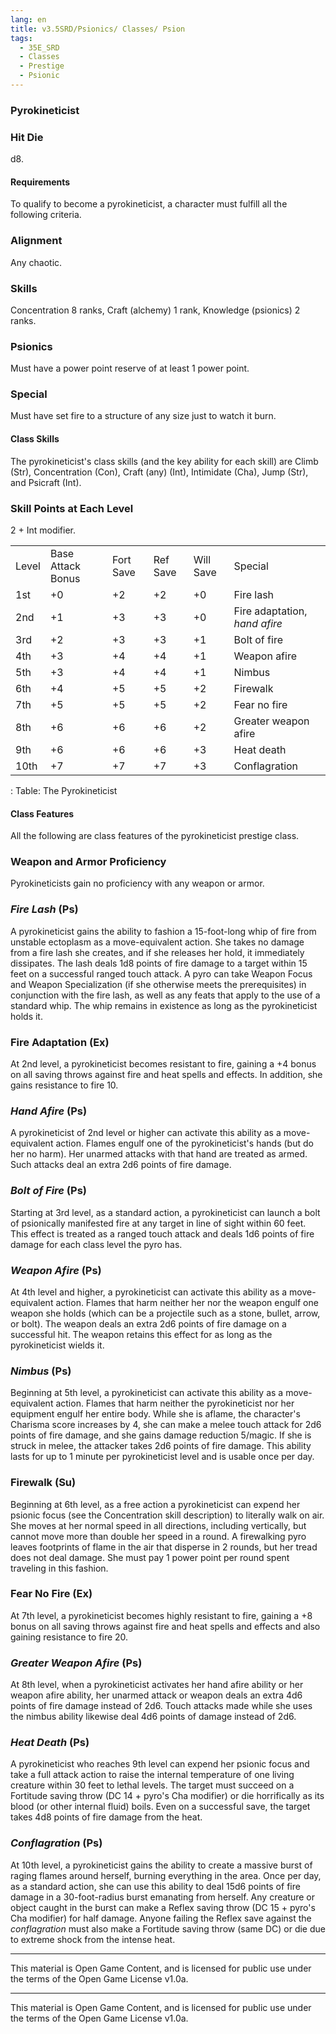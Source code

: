 ```yaml
---
lang: en
title: v3.5SRD/Psionics/ Classes/ Psion
tags: 
  - 35E_SRD
  - Classes
  - Prestige
  - Psionic
---
```


### Pyrokineticist

### Hit Die
d8.

#### Requirements

To qualify to become a pyrokineticist, a character must fulfill all the following criteria.

### Alignment
Any chaotic.

### Skills
Concentration 8 ranks, Craft (alchemy) 1 rank, Knowledge (psionics) 2 ranks.

### Psionics
Must have a power point reserve of at least 1 power point.

### Special
Must have set fire to a structure of any size just to watch it burn.

#### Class Skills

The pyrokineticist's class skills (and the key ability for each skill) are Climb (Str), Concentration (Con), Craft (any) (Int), Intimidate (Cha), Jump (Str), and Psicraft (Int).

### Skill Points at Each Level
2 + Int modifier.

|       |                   |           |          |           |                               |
|-------|-------------------|-----------|----------|-----------|-------------------------------|
| Level | Base Attack Bonus | Fort Save | Ref Save | Will Save | Special                       |
| 1st   | +0                | +2        | +2       | +0        | Fire lash                     |
| 2nd   | +1                | +3        | +3       | +0        | Fire adaptation, *hand afire* |
| 3rd   | +2                | +3        | +3       | +1        | Bolt of fire                  |
| 4th   | +3                | +4        | +4       | +1        | Weapon afire                  |
| 5th   | +3                | +4        | +4       | +1        | Nimbus                        |
| 6th   | +4                | +5        | +5       | +2        | Firewalk                      |
| 7th   | +5                | +5        | +5       | +2        | Fear no fire                  |
| 8th   | +6                | +6        | +6       | +2        | Greater weapon afire          |
| 9th   | +6                | +6        | +6       | +3        | Heat death                    |
| 10th  | +7                | +7        | +7       | +3        | Conflagration                 |

: Table: The Pyrokineticist

#### Class Features

All the following are class features of the pyrokineticist prestige class.

### Weapon and Armor Proficiency
Pyrokineticists gain no proficiency with any weapon or armor.

### *Fire Lash* (Ps)
A pyrokineticist gains the ability to fashion a 15-foot-long whip of fire from unstable ectoplasm as a move-equivalent action. She takes no damage from a fire lash she creates, and if she releases her hold, it immediately dissipates. The lash deals 1d8 points of fire damage to a target within 15 feet on a successful ranged touch attack. A pyro can take Weapon Focus and Weapon Specialization (if she otherwise meets the prerequisites) in conjunction with the fire lash, as well as any feats that apply to the use of a standard whip. The whip remains in existence as long as the pyrokineticist holds it.

### Fire Adaptation (Ex)
At 2nd level, a pyrokineticist becomes resistant to fire, gaining a +4 bonus on all saving throws against fire and heat spells and effects. In addition, she gains resistance to fire 10.

### *Hand Afire* (Ps)
A pyrokineticist of 2nd level or higher can activate this ability as a move-equivalent action. Flames engulf one of the pyrokineticist's hands (but do her no harm). Her unarmed attacks with that hand are treated as armed. Such attacks deal an extra 2d6 points of fire damage.

### *Bolt of Fire* (Ps)
Starting at 3rd level, as a standard action, a pyrokineticist can launch a bolt of psionically manifested fire at any target in line of sight within 60 feet. This effect is treated as a ranged touch attack and deals 1d6 points of fire damage for each class level the pyro has.

### *Weapon Afire* (Ps)
At 4th level and higher, a pyrokineticist can activate this ability as a move-equivalent action. Flames that harm neither her nor the weapon engulf one weapon she holds (which can be a projectile such as a stone, bullet, arrow, or bolt). The weapon deals an extra 2d6 points of fire damage on a successful hit. The weapon retains this effect for as long as the pyrokineticist wields it.

### *Nimbus* (Ps)
Beginning at 5th level, a pyrokineticist can activate this ability as a move-equivalent action. Flames that harm neither the pyrokineticist nor her equipment engulf her entire body. While she is aflame, the character's Charisma score increases by 4, she can make a melee touch attack for 2d6 points of fire damage, and she gains damage reduction 5/magic. If she is struck in melee, the attacker takes 2d6 points of fire damage. This ability lasts for up to 1 minute per pyrokineticist level and is usable once per day.

### Firewalk (Su)
Beginning at 6th level, as a free action a pyrokineticist can expend her psionic focus (see the Concentration skill description) to literally walk on air. She moves at her normal speed in all directions, including vertically, but cannot move more than double her speed in a round. A firewalking pyro leaves footprints of flame in the air that disperse in 2 rounds, but her tread does not deal damage. She must pay 1 power point per round spent traveling in this fashion.

### Fear No Fire (Ex)
At 7th level, a pyrokineticist becomes highly resistant to fire, gaining a +8 bonus on all saving throws against fire and heat spells and effects and also gaining resistance to fire 20.

### *Greater Weapon Afire* (Ps)
At 8th level, when a pyrokineticist activates her hand afire ability or her weapon afire ability, her unarmed attack or weapon deals an extra 4d6 points of fire damage instead of 2d6. Touch attacks made while she uses the nimbus ability likewise deal 4d6 points of damage instead of 2d6.

### *Heat Death* (Ps)
A pyrokineticist who reaches 9th level can expend her psionic focus and take a full attack action to raise the internal temperature of one living creature within 30 feet to lethal levels. The target must succeed on a Fortitude saving throw (DC 14 + pyro's Cha modifier) or die horrifically as its blood (or other internal fluid) boils. Even on a successful save, the target takes 4d8 points of fire damage from the heat.

### *Conflagration* (Ps)
At 10th level, a pyrokineticist gains the ability to create a massive burst of raging flames around herself, burning everything in the area. Once per day, as a standard action, she can use this ability to deal 15d6 points of fire damage in a 30-foot-radius burst emanating from herself. Any creature or object caught in the burst can make a Reflex saving throw (DC 15 + pyro's Cha modifier) for half damage. Anyone failing the Reflex save against the *conflagration* must also make a Fortitude saving throw (same DC) or die due to extreme shock from the intense heat.

---

This material is Open Game Content, and is licensed for public use under the terms of the Open Game License v1.0a.

---

This material is Open Game Content, and is licensed for public use under the terms of the Open Game License v1.0a.
